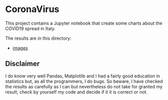 # CoronaVirus
This project contains a Jupyter notebook that create some charts about the COVID19 spread in Italy.

The results are in this directory:
  - [images](./images)

## Disclaimer
I do know very well Pandas, Matplotlib and I had a fairly good education in statistics but, as all the programmers, I do bugs.
So beware, I have checked the results as carefully as I can but nevertheless do not take for granted my result, check by yourself my 
code and decide if it it is correct or not.

